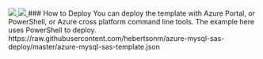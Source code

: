 <a href="https://portal.azure.com/#create/Microsoft.Template/uri/https://raw.githubusercontent.com/hebertsonm/azure-mysql-sas-deploy/master/azure-mysql-sas-template.json" target="_blank">
    <img src="http://azuredeploy.net/deploybutton.png"/>
</a>
<a href="http://armviz.io/#/?load=https://raw.githubusercontent.com/hebertsonm/azure-mysql-sas-deploy/master/azure-mysql-sas-template.json" target="_blank">
  <img src="http://armviz.io/visualizebutton.png"/>
</a>
### How to Deploy
You can deploy the template with Azure Portal, or PowerShell, or Azure cross platform command line tools.  The example here uses PowerShell to deploy.
https://raw.githubusercontent.com/hebertsonm/azure-mysql-sas-deploy/master/azure-mysql-sas-template.json

